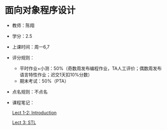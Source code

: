 # 面向对象程序设计

- 教师：陈翔
- 学分：2.5
- 上课时间：周一6,7
- 评分规则：
    - 平时作业+小测：50%（奇数周发布编程作业，TA人工评价；偶数周发布语言特性作业；迟交1天扣10%分数）
    - 期末考试：50%（PTA）
- 点名规则：不点名
- 课程笔记：
    
    [Lect 1-2: Introduction](Lect%201-2%20Introduction%2019d9c6b6155b8052bcc5cf56692c2e73.md)
    
    [Lect 3: STL](Lect%203%20STL%201ae9c6b6155b80fcaac6c171fbde1937.md)